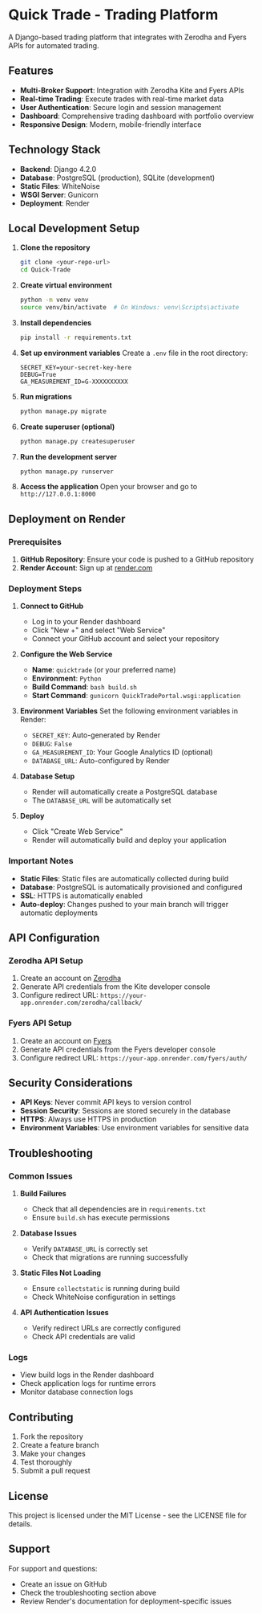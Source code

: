 # Quick Trade - Trading Platform

A Django-based trading platform that integrates with Zerodha and Fyers APIs for automated trading.

## Features

- **Multi-Broker Support**: Integration with Zerodha Kite and Fyers APIs
- **Real-time Trading**: Execute trades with real-time market data
- **User Authentication**: Secure login and session management
- **Dashboard**: Comprehensive trading dashboard with portfolio overview
- **Responsive Design**: Modern, mobile-friendly interface

## Technology Stack

- **Backend**: Django 4.2.0
- **Database**: PostgreSQL (production), SQLite (development)
- **Static Files**: WhiteNoise
- **WSGI Server**: Gunicorn
- **Deployment**: Render

## Local Development Setup

1. **Clone the repository**
   ```bash
   git clone <your-repo-url>
   cd Quick-Trade
   ```

2. **Create virtual environment**
   ```bash
   python -m venv venv
   source venv/bin/activate  # On Windows: venv\Scripts\activate
   ```

3. **Install dependencies**
   ```bash
   pip install -r requirements.txt
   ```

4. **Set up environment variables**
   Create a `.env` file in the root directory:
   ```env
   SECRET_KEY=your-secret-key-here
   DEBUG=True
   GA_MEASUREMENT_ID=G-XXXXXXXXXX
   ```

5. **Run migrations**
   ```bash
   python manage.py migrate
   ```

6. **Create superuser (optional)**
   ```bash
   python manage.py createsuperuser
   ```

7. **Run the development server**
   ```bash
   python manage.py runserver
   ```

8. **Access the application**
   Open your browser and go to `http://127.0.0.1:8000`

## Deployment on Render

### Prerequisites

1. **GitHub Repository**: Ensure your code is pushed to a GitHub repository
2. **Render Account**: Sign up at [render.com](https://render.com)

### Deployment Steps

1. **Connect to GitHub**
   - Log in to your Render dashboard
   - Click "New +" and select "Web Service"
   - Connect your GitHub account and select your repository

2. **Configure the Web Service**
   - **Name**: `quicktrade` (or your preferred name)
   - **Environment**: `Python`
   - **Build Command**: `bash build.sh`
   - **Start Command**: `gunicorn QuickTradePortal.wsgi:application`

3. **Environment Variables**
   Set the following environment variables in Render:
   - `SECRET_KEY`: Auto-generated by Render
   - `DEBUG`: `False`
   - `GA_MEASUREMENT_ID`: Your Google Analytics ID (optional)
   - `DATABASE_URL`: Auto-configured by Render

4. **Database Setup**
   - Render will automatically create a PostgreSQL database
   - The `DATABASE_URL` will be automatically set

5. **Deploy**
   - Click "Create Web Service"
   - Render will automatically build and deploy your application

### Important Notes

- **Static Files**: Static files are automatically collected during build
- **Database**: PostgreSQL is automatically provisioned and configured
- **SSL**: HTTPS is automatically enabled
- **Auto-deploy**: Changes pushed to your main branch will trigger automatic deployments

## API Configuration

### Zerodha API Setup

1. Create an account on [Zerodha](https://zerodha.com)
2. Generate API credentials from the Kite developer console
3. Configure redirect URL: `https://your-app.onrender.com/zerodha/callback/`

### Fyers API Setup

1. Create an account on [Fyers](https://fyers.in)
2. Generate API credentials from the Fyers developer console
3. Configure redirect URL: `https://your-app.onrender.com/fyers/auth/`

## Security Considerations

- **API Keys**: Never commit API keys to version control
- **Session Security**: Sessions are stored securely in the database
- **HTTPS**: Always use HTTPS in production
- **Environment Variables**: Use environment variables for sensitive data

## Troubleshooting

### Common Issues

1. **Build Failures**
   - Check that all dependencies are in `requirements.txt`
   - Ensure `build.sh` has execute permissions

2. **Database Issues**
   - Verify `DATABASE_URL` is correctly set
   - Check that migrations are running successfully

3. **Static Files Not Loading**
   - Ensure `collectstatic` is running during build
   - Check WhiteNoise configuration in settings

4. **API Authentication Issues**
   - Verify redirect URLs are correctly configured
   - Check API credentials are valid

### Logs

- View build logs in the Render dashboard
- Check application logs for runtime errors
- Monitor database connection logs

## Contributing

1. Fork the repository
2. Create a feature branch
3. Make your changes
4. Test thoroughly
5. Submit a pull request

## License

This project is licensed under the MIT License - see the LICENSE file for details.

## Support

For support and questions:
- Create an issue on GitHub
- Check the troubleshooting section above
- Review Render's documentation for deployment-specific issues 